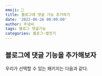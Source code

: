 ```yaml
---
emoji: 🔮
title: 블로그에 댓글 기능 추가하기
date: '2022-06-26 00:00:00'
author: 주녘씨
tags: 블로그 댓글기능
categories: 블로그-발전기
---
```


## 블로그에 댓글 기능을 추가해보자

우리가 선택할 수 있는 패키지는 다음과 같다.



```toc

```